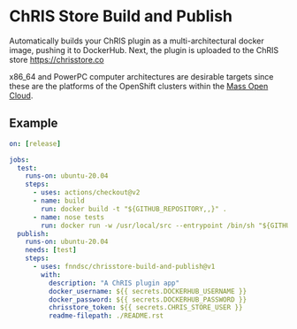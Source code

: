 # ChRIS Store Build and Publish

Automatically builds your ChRIS plugin as a multi-architectural docker image, pushing it to DockerHub.
Next, the plugin is uploaded to the ChRIS store https://chrisstore.co

x86_64 and PowerPC computer architectures are desirable targets since these
are the platforms of the OpenShift clusters within the
[Mass Open Cloud](https://massopen.cloud/).

## Example

```yaml
on: [release]

jobs:
  test:
    runs-on: ubuntu-20.04
    steps:
      - uses: actions/checkout@v2
      - name: build
        run: docker build -t "${GITHUB_REPOSITORY,,}" .
      - name: nose tests
        run: docker run -w /usr/local/src --entrypoint /bin/sh "${GITHUB_REPOSITORY,,}" -c 'pip install nose && nosetests'
  publish:
    runs-on: ubuntu-20.04
    needs: [test]
    steps:
      - uses: fnndsc/chrisstore-build-and-publish@v1
        with:
          description: "A ChRIS plugin app"
          docker_username: ${{ secrets.DOCKERHUB_USERNAME }}
          docker_password: ${{ secrets.DOCKERHUB_PASSWORD }}
          chrisstore_token: ${{ secrets.CHRIS_STORE_USER }}
          readme-filepath: ./README.rst
```
